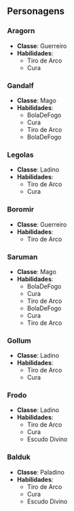 
## Personagens

### Aragorn
- **Classe**: Guerreiro
- **Habilidades**:
  - Tiro de Arco
  - Cura

### Gandalf
- **Classe**: Mago
- **Habilidades**:
  - BolaDeFogo
  - Cura
  - Tiro de Arco
  - BolaDeFogo

### Legolas
- **Classe**: Ladino
- **Habilidades**:
  - Tiro de Arco
  - Cura

### Boromir
- **Classe**: Guerreiro
- **Habilidades**:
  - Tiro de Arco

### Saruman
- **Classe**: Mago
- **Habilidades**:
  - BolaDeFogo
  - Cura
  - Tiro de Arco
  - BolaDeFogo
  - Cura
  - Tiro de Arco 

### Gollum
- **Classe**: Ladino
- **Habilidades**:
  - Tiro de Arco
  - Cura

### Frodo
- **Classe**: Ladino
- **Habilidades**:
  - Tiro de Arco
  - Cura
  - Escudo Divino
  
### Balduk
- **Classe**: Paladino
- **Habilidades**:
  - Tiro de Arco
  - Cura
  - Escudo Divino